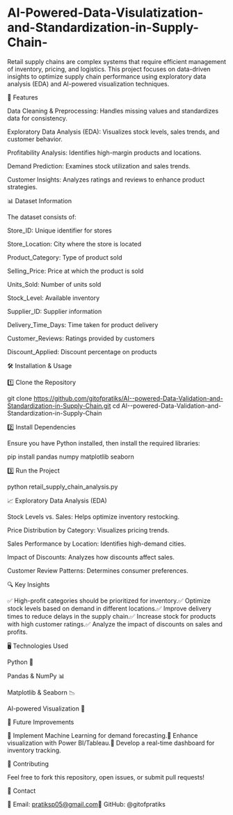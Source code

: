 # AI-Powered-Data-Visulatization-and-Standardization-in-Supply-Chain-
Retail supply chains are complex systems that require efficient management of inventory, pricing, and logistics. This project focuses on data-driven insights to optimize supply chain performance using exploratory data analysis (EDA) and AI-powered visualization techniques.

🚀 Features

Data Cleaning & Preprocessing: Handles missing values and standardizes data for consistency.

Exploratory Data Analysis (EDA): Visualizes stock levels, sales trends, and customer behavior.

Profitability Analysis: Identifies high-margin products and locations.

Demand Prediction: Examines stock utilization and sales trends.

Customer Insights: Analyzes ratings and reviews to enhance product strategies.

📊 Dataset Information

The dataset consists of:

Store_ID: Unique identifier for stores

Store_Location: City where the store is located

Product_Category: Type of product sold

Selling_Price: Price at which the product is sold

Units_Sold: Number of units sold

Stock_Level: Available inventory

Supplier_ID: Supplier information

Delivery_Time_Days: Time taken for product delivery

Customer_Reviews: Ratings provided by customers

Discount_Applied: Discount percentage on products

🛠 Installation & Usage

1️⃣ Clone the Repository

git clone https://github.com/gitofpratiks/AI--powered-Data-Validation-and-Standardization-in-Supply-Chain.git
cd AI--powered-Data-Validation-and-Standardization-in-Supply-Chain

2️⃣ Install Dependencies

Ensure you have Python installed, then install the required libraries:

pip install pandas numpy matplotlib seaborn

3️⃣ Run the Project

python retail_supply_chain_analysis.py

📈 Exploratory Data Analysis (EDA)

Stock Levels vs. Sales: Helps optimize inventory restocking.

Price Distribution by Category: Visualizes pricing trends.

Sales Performance by Location: Identifies high-demand cities.

Impact of Discounts: Analyzes how discounts affect sales.

Customer Review Patterns: Determines consumer preferences.

🔍 Key Insights

✅ High-profit categories should be prioritized for inventory.✅ Optimize stock levels based on demand in different locations.✅ Improve delivery times to reduce delays in the supply chain.✅ Increase stock for products with high customer ratings.✅ Analyze the impact of discounts on sales and profits.

🖥️ Technologies Used

Python 🐍

Pandas & NumPy 📊

Matplotlib & Seaborn 📉

AI-powered Visualization 🤖

🔮 Future Improvements

🔹 Implement Machine Learning for demand forecasting.🔹 Enhance visualization with Power BI/Tableau.🔹 Develop a real-time dashboard for inventory tracking.

🤝 Contributing

Feel free to fork this repository, open issues, or submit pull requests!

📩 Contact

📧 Email: pratiksp05@gmail.com🔗 GitHub: @gitofpratiks
